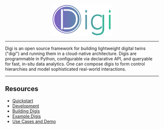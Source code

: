 <p align="center">
<img src="docs/img/icon-full.png" width="200">
</p>

----

Digi is an open source framework for building lightweight digital twins ("digi") and running them in a cloud-native architecture. Digis are programmable in Python, configurable via declarative API, and queryable for fast, in-situ data analytics. One can compose digis to form control hierarchies and model sophisticated real-world interactions.

----

## Resources
* [Quickstart](docs/quickstart.md)
* [Development](docs/development.md)
* [Building Digis](docs/build-digi.md)
* [Example Digis](https://github.com/digi-project/mocks)
* [Use Cases and Demo](https://github.com/digi-project/demo)

